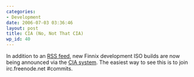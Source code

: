 ```yaml
---
categories:
- Development
date: 2006-07-03 03:36:46
layout: post
title: CIA (No, Not That CIA)
wp_id: 40
---
```

In addition to an [RSS feed](https://snapshots.finnix.org/rss.xml), new Finnix development ISO builds are now being announced via the [CIA system](http://cia.navi.cx/stats/project/finnix). The easiest way to see this is to join irc.freenode.net #commits.
